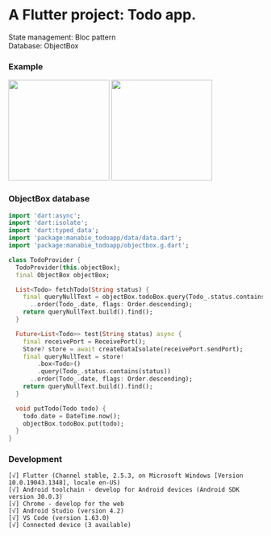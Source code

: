 # A Flutter project: Todo app.
State management: Bloc pattern </br>
Database: ObjectBox
### Example
<img src="https://github.com/hieu987020/todo_objectbox/blob/main/raw/create.gif?raw=true" width="200"/>
<img src="https://github.com/hieu987020/todo_objectbox/blob/main/raw/todo.gif?raw=true" width="200"/>

### ObjectBox database

```dart
import 'dart:async';
import 'dart:isolate';
import 'dart:typed_data';
import 'package:manabie_todoapp/data/data.dart';
import 'package:manabie_todoapp/objectbox.g.dart';

class TodoProvider {
  TodoProvider(this.objectBox);
  final ObjectBox objectBox;

  List<Todo> fetchTodo(String status) {
    final queryNullText = objectBox.todoBox.query(Todo_.status.contains(status))
      ..order(Todo_.date, flags: Order.descending);
    return queryNullText.build().find();
  }

  Future<List<Todo>> test(String status) async {
    final receivePort = ReceivePort();
    Store? store = await createDataIsolate(receivePort.sendPort);
    final queryNullText = store!
        .box<Todo>()
        .query(Todo_.status.contains(status))
      ..order(Todo_.date, flags: Order.descending);
    return queryNullText.build().find();
  }

  void putTodo(Todo todo) {
    todo.date = DateTime.now();
    objectBox.todoBox.put(todo);
  }
}
```
### Development
```
[√] Flutter (Channel stable, 2.5.3, on Microsoft Windows [Version 10.0.19043.1348], locale en-US)
[√] Android toolchain - develop for Android devices (Android SDK version 30.0.3)
[√] Chrome - develop for the web
[√] Android Studio (version 4.2)
[√] VS Code (version 1.63.0)
[√] Connected device (3 available)
```
